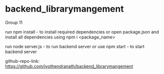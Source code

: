 # backend_librarymangement

Group 11

run npm install - to install required dependencies
or open package.json and install all dependencies using npm i <package_name>

run node server.js - to run backend server
or use npm start - to start backend server

github-repo-link: https://github.com/jyothendranath/backend_librarymangement